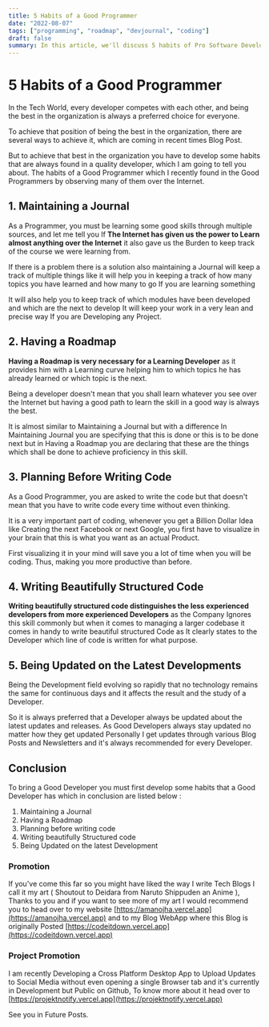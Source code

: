 ```yaml
---
title: 5 Habits of a Good Programmer
date: "2022-08-07"
tags: ["programming", "roadmap", "devjournal", "coding"]
draft: false
summary: In this article, we'll discuss 5 habits of Pro Software Developers of how they manage their time and what do they think about before writing the code.
---
```


# 5 Habits of a Good Programmer

In the Tech World, every developer competes with each other, and being the best in the organization is always a preferred choice for everyone.

To achieve that position of being the best in the organization, there are several ways to achieve it, which are coming in recent times Blog Post.

But to achieve that best in the organization you have to develop some habits that are always found in a quality developer, which I am going to tell you about. The habits of a Good Programmer which I recently found in the Good Programmers by observing many of them over the Internet.

## 1. Maintaining a Journal

As a Programmer, you must be learning some good skills through multiple sources, and let me tell you If **The Internet has given us the power to Learn almost anything over the Internet** it also gave us the Burden to keep track of the course we were learning from.

If there is a problem there is a solution also maintaining a Journal will keep a track of multiple things like it will help you in keeping a track of how many topics you have learned and how many to go If you are learning something

It will also help you to keep track of which modules have been developed and which are the next to develop It will keep your work in a very lean and precise way If you are Developing any Project.

## 2. Having a Roadmap

**Having a Roadmap is very necessary for a Learning Developer** as it provides him with a Learning curve helping him to which topics he has already learned or which topic is the next.

Being a developer doesn't mean that you shall learn whatever you see over the Internet but having a good path to learn the skill in a good way is always the best.

It is almost similar to Maintaining a Journal but with a difference In Maintaining Journal you are specifying that this is done or this is to be done next but in Having a Roadmap you are declaring that these are the things which shall be done to achieve proficiency in this skill.

## 3. Planning Before Writing Code

As a Good Programmer, you are asked to write the code but that doesn't mean that you have to write code every time without even thinking.

It is a very important part of coding, whenever you get a Billion Dollar Idea like Creating the next Facebook or next Google, you first have to visualize in your brain that this is what you want as an actual Product.

First visualizing it in your mind will save you a lot of time when you will be coding. Thus, making you more productive than before.

## 4. Writing Beautifully Structured Code

**Writing beautifully structured code distinguishes the less **experienced developers **from** more experienced** Developers** as the Company Ignores this skill commonly but when it comes to managing a larger codebase it comes in handy to write beautiful structured Code as It clearly states to the Developer which line of code is written for what purpose.

## 5. Being Updated on the Latest Developments

Being the Development field evolving so rapidly that no technology remains the same for continuous days and it affects the result and the study of a Developer.

So it is always preferred that a Developer always be updated about the latest updates and releases.
As Good Developers always stay updated no matter how they get updated Personally I get updates through various Blog Posts and Newsletters and it's always recommended for every Developer.

## Conclusion

To bring a Good Developer you must first develop some habits that a Good Developer has which in conclusion are listed below :

1. Maintaining a Journal
2. Having a Roadmap
3. Planning before writing code
4. Writing beautifully Structured code
5. Being Updated on the latest Development

### Promotion

If you've come this far so you might have liked the way I write Tech Blogs I call it my art ( Shoutout to Deidara from Naruto Shippuden an Anime ), Thanks to you and if you want to see more of my art I would recommend you to head over to my website [https://amanojha.vercel.app](https://amanojha.vercel.app) and to my Blog WebApp where this Blog is originally Posted [https://codeitdown.vercel.app](https://codeitdown.vercel.app)

### Project Promotion

I am recently Developing a Cross Platform Desktop App to Upload Updates to Social Media without even opening a single Browser tab and it's currently in Development but Public on Github, To know more about it head over to [https://projektnotify.vercel.app](https://projektnotify.vercel.app)

See you in Future Posts.

